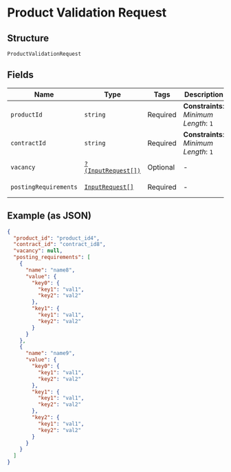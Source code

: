 
# Product Validation Request

## Structure

`ProductValidationRequest`

## Fields

| Name | Type | Tags | Description | Getter | Setter |
|  --- | --- | --- | --- | --- | --- |
| `productId` | `string` | Required | **Constraints**: *Minimum Length*: `1` | getProductId(): string | setProductId(string productId): void |
| `contractId` | `string` | Required | **Constraints**: *Minimum Length*: `1` | getContractId(): string | setContractId(string contractId): void |
| `vacancy` | [`?(InputRequest[])`](../../doc/models/input-request.md) | Optional | - | getVacancy(): ?array | setVacancy(?array vacancy): void |
| `postingRequirements` | [`InputRequest[]`](../../doc/models/input-request.md) | Required | - | getPostingRequirements(): array | setPostingRequirements(array postingRequirements): void |

## Example (as JSON)

```json
{
  "product_id": "product_id4",
  "contract_id": "contract_id8",
  "vacancy": null,
  "posting_requirements": [
    {
      "name": "name8",
      "value": {
        "key0": {
          "key1": "val1",
          "key2": "val2"
        },
        "key1": {
          "key1": "val1",
          "key2": "val2"
        }
      }
    },
    {
      "name": "name9",
      "value": {
        "key0": {
          "key1": "val1",
          "key2": "val2"
        },
        "key1": {
          "key1": "val1",
          "key2": "val2"
        },
        "key2": {
          "key1": "val1",
          "key2": "val2"
        }
      }
    }
  ]
}
```

